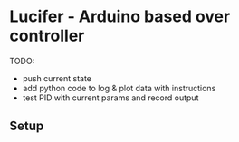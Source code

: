 # Lucifer - Arduino based over controller

TODO:
- push current state
- add python code to log & plot data with instructions
- test PID with current params and record output

## Setup
